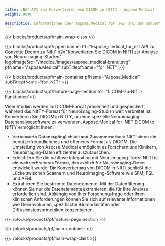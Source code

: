 ```yaml
---
title: .NET API zum Konvertieren von DICOM in NIfTI - Aspose.Medical
weight: 9000

description: Informationen über Aspose.Medical for .NET API zum Konvertieren von DICOM in NIfTI
---
```


{{< blocks/products/pf/main-wrap-class >}}

{{< blocks/products/pf/upper-banner h1="Espose_medical_for_net API zu Convette Decom zu Nifti" h2="Konvertieren Sie DICOM in NIfTI zur Analyse von Neuroimaging-Studien" logoImageSrc="/medical/images/aspose_medical-brand.svg" pfName="Aspose.Medical" subTitlepfName="for .NET" >}}

{{< blocks/products/pf/main-container pfName="Aspose.Medical" subTitlepfName="for .NET" >}}

{{< blocks/products/pf/feature-page-section h2="DICOM-zu-NIfTI-Funktionen">}}

<p>Viele Studien werden im DICOM-Format präsentiert und gespeichert, während das NIfTY-Format für Neuroimaging-Studien weit verbreitet ist. Konvertieren Sie DICOM in NIfTY, um eine spezielle Neuroimaging-Datenanalysesoftware zu verwenden. Aspose.Medical for .NET DICOM to NIfTY ermöglicht Ihnen:</p>

<ul>
<li>Verbesserte Datenzugänglichkeit und Zusammenarbeit: NIfTI bietet ein benutzerfreundlicheres und offeneres Format als DICOM. Die Umstellung von Aspose.Medical ermöglicht es Forschern und Klinikern, Neuroimaging-Daten effizienter auszutauschen.</li>
<li>Erleichtern Sie die nahtlose Integration mit Neuroimaging-Tools: NIfTI ist ein weit verbreitetes Format, das explizit für Neuroimaging-Daten entwickelt wurde. Die Konvertierung von DICOM in NIfTI schließt die Lücke zwischen Scannern und Neuroimaging-Software wie SPM, FSL und AFNI.</li>
<li>Extrahieren Sie bestimmte Datenelemente: Mit der Datenfilterung können Sie nur die Datenelemente extrahieren, die für Ihre Analyse erforderlich sind. Abhängig von Ihrer Forschungsfrage oder Ihren klinischen Anforderungen können Sie sich auf relevante Informationen wie Gehirnvolumen, spezifische Bildmodalitäten oder Diffusionstensormetriken konzentrieren.</li>
</ul>

{{< /blocks/products/pf/feature-page-section >}}

{{< /blocks/products/pf/main-container >}}

{{< /blocks/products/pf/main-wrap-class >}}
